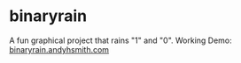 # binaryrain
A fun graphical project that rains "1" and "0".
Working Demo: [binaryrain.andyhsmith.com](https://binaryrain.andyhsmith.com)
